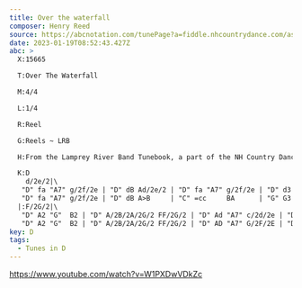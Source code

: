 ```yaml
---
title: Over the waterfall
composer: Henry Reed
source: https://abcnotation.com/tunePage?a=fiddle.nhcountrydance.com/assets/reels-3_1_3-(12-17-18)/0080
date: 2023-01-19T08:52:43.427Z
abc: >
  X:15665

  T:Over The Waterfall

  M:4/4

  L:1/4

  R:Reel

  G:Reels ~ LRB

  H:From the Lamprey River Band Tunebook, a part of the NH Country Dance website.

  K:D
    d/2e/2|\
   "D" fa "A7" g/2f/2e | "D" dB Ad/2e/2 | "D" fa "A7" g/2f/2e | "D" d3 d/2e/2 | 
   "D" fa "A7" g/2f/2e | "D" dB A>B     | "C" =cc     BA      | "G" G3       :|
  |:F/2G/2|\
   "D" A2 "G"  B2 | "D" A/2B/2A/2G/2 FF/2G/2 | "D" Ad "A7" c/2d/2e | "D" d4  |
   "D" A2 "G"  B2 | "D" A/2B/2A/2G/2 FF/2G/2 | "D" AD "A7" G/2F/2E | "D" D3 :|
key: D
tags:
  - Tunes in D
---
```

https://www.youtube.com/watch?v=W1PXDwVDkZc